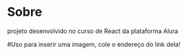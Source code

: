 # Sobre
projeto desenvolvido no curso de React da plataforma Alura

#Uso
para inserir uma imagem, cole o endereço do link dela!
